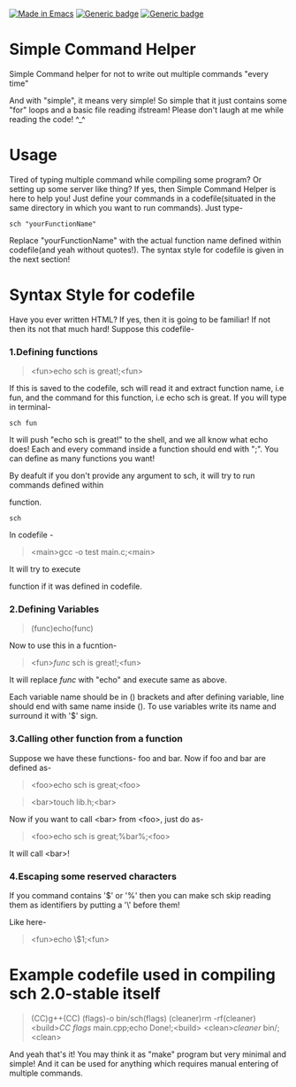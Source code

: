 [![Made in Emacs](https://img.shields.io/badge/Made%20in-emacs-blue.svg)](https://shields.io/)
[![Generic badge](https://img.shields.io/badge/Version-2.1-lime.svg)](https://shields.io/)
[![Generic badge](https://img.shields.io/badge/Maintained-yes-yellow.svg)](https://shields.io/)

# Simple Command Helper
Simple Command helper for not to write out multiple commands "every time"

And with "simple", it means very simple! So simple that it just contains some "for" loops and a basic file reading ifstream!
Please don't laugh at me while reading the code! ^_^

# Usage
Tired of typing multiple command while compiling some program? Or setting up some server like thing?
If yes, then Simple Command Helper is here to help you!
Just define your commands in a codefile(situated in the same directory in which you want to run commands).
Just type-
```
sch "yourFunctionName"
```

Replace "yourFunctionName" with the actual function name defined within codefile(and yeah without quotes!).
The syntax style for codefile is given in the next section!

# Syntax Style for codefile
Have you ever written HTML? If yes, then it is going to be familiar!
If not then its not that much hard!
Suppose this codefile-

### 1.Defining functions

> \<fun>echo sch is great!;\<fun>
  
  
If this is saved to the codefile, sch will read it and extract function name, i.e fun, and the command for this function, i.e echo sch is great.
If you will type in terminal-
```
sch fun
```
It will push "echo sch is great!" to the shell, and we all know what echo does!
Each and every command inside a function should end with ";".
You can define as many functions you want!

By deafult if you don't provide any argument to sch, it will try to run commands defined within <main> function.
```
sch
```
In codefile -
> \<main>gcc -o test main.c;\<main>

It will try to execute <main> function if it was defined in codefile.

### 2.Defining Variables

> (func)echo(func)


Now to use this in a fucntion-


> \<fun>$func$ sch is great!;\<fun>
  
It will replace $func$ with "echo" and execute same as above.


Each variable name should be in () brackets and after defining variable, line should end with same name inside ().
To use variables write its name and surround it with '$' sign.

### 3.Calling other function from a function
Suppose we have these functions- foo and bar.
Now if foo and bar are defined as-

> \<foo>echo sch is great;\<foo>

> \<bar>touch lib.h;\<bar>

Now if you want to call \<bar> from \<foo>, just do as-

> \<foo>echo sch is great;%bar%;\<foo>

It will call \<bar>!

### 4.Escaping some reserved characters
If you command contains '$' or '%' then you can make sch skip reading them as identifiers by putting a '\\' before them!

Like here-

> \<fun>echo \\$1;\<fun>

# Example codefile used in compiling sch 2.0-stable itself
>(CC)g++(CC)
>(flags)-o bin/sch(flags)
>(cleaner)rm -rf(cleaner)
>\<build>$CC$ $flags$ main.cpp;echo Done!;\<build>
>\<clean>$cleaner$ bin/;\<clean>

And yeah that's it! You may think it as "make" program but very minimal and simple!
And it can be used for anything which requires manual entering of multiple commands.
